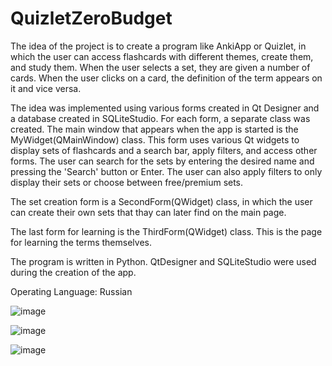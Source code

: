 # QuizletZeroBudget
The idea of the project is to create a program like AnkiApp or Quizlet, in which the user can access flashcards with different themes, create them, and study them. When the user selects a set, they are given a number of cards. When the user clicks on a card, the definition of the term appears on it and vice versa. 

The idea was implemented using various forms created in Qt Designer and a database created in SQLiteStudio. For each form, a separate class was created. The main window that appears when the app is started is the MyWidget(QMainWindow) class. This form uses  various Qt widgets to display sets of flashcards and a search bar, apply filters, and access other forms. The user can search for the sets by entering the desired name and pressing the 'Search' button or Enter. The user can also apply filters to only display their sets or choose between free/premium sets.

The set creation form is a SecondForm(QWidget) class, in which the user can create their own sets that thay can later find on the main page. 

The last form for learning is the ThirdForm(QWidget) class. This is the page for learning the terms themselves. 

The program is written in Python. QtDesigner and SQLiteStudio were used during the creation of the app. 

Operating Language: Russian


![image](https://user-images.githubusercontent.com/74925466/198718224-05da467d-f515-417e-92f5-a9843760c0db.png)

![image](https://user-images.githubusercontent.com/74925466/198718262-6c9b8a51-1741-4db0-90a9-7d0ed657f5c7.png)

![image](https://user-images.githubusercontent.com/74925466/198718305-aed788d9-edef-4a5c-9d6e-5491d14b4e84.png)


